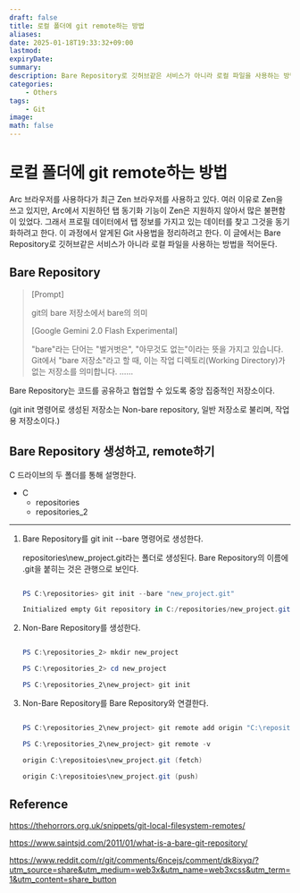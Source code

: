 ```yaml
---
draft: false
title: 로컬 폴더에 git remote하는 방법
aliases:
date: 2025-01-18T19:33:32+09:00
lastmod: 
expiryDate:
summary:
description: Bare Repository로 깃허브같은 서비스가 아니라 로컬 파일을 사용하는 방법
categories:
    - Others
tags:
    - Git
image:
math: false
---
```


# 로컬 폴더에 git remote하는 방법

Arc 브라우저를 사용하다가 최근 Zen 브라우저를 사용하고 있다. 여러 이유로 Zen을 쓰고 있지만, Arc에서 지원하던 탭 동기화 기능이 Zen은 지원하지 않아서 많은 불편함이 있었다. 그래서 프로필 데이터에서 탭 정보를 가지고 있는 데이터를 찾고 그것을 동기화하려고 한다. 이 과정에서 알게된 Git 사용법을 정리하려고 한다. 이 글에서는 Bare Repository로 깃허브같은 서비스가 아니라 로컬 파일을 사용하는 방법을 적어둔다.

## Bare Repository

> [Prompt]
>
> git의 bare 저장소에서 bare의 의미
>
> [Google Gemini 2.0 Flash Experimental]
>
> "bare"라는 단어는 "벌거벗은", "아무것도 없는"이라는 뜻을 가지고 있습니다. Git에서 "bare 저장소"라고 할 때, 이는 작업 디렉토리(Working Directory)가 없는 저장소를 의미합니다. ……

Bare Repository는 코드를 공유하고 협업할 수 있도록 중앙 집중적인 저장소이다.

(git init 명령어로 생성된 저장소는 Non-bare repository, 일반 저장소로 불리며, 작업용 저장소이다.)

## Bare Repository 생성하고, remote하기

C 드라이브의 두 폴더를 통해 설명한다.

-   C
    -   repositories
    -   repositories_2

---

1. Bare Repository를 git init --bare 명령어로 생성한다.

    repositories\new_project.git라는 폴더로 생성된다. Bare Repository의 이름에 .git을 붙히는 것은 관행으로 보인다.

    ```PowerShell

    PS C:\repositories> git init --bare "new_project.git"

    Initialized empty Git repository in C:/repositories/new_project.git/

    ```

2. Non-Bare Repository를 생성한다.

    ```PowerShell

    PS C:\repositories_2> mkdir new_project

    PS C:\repositories_2> cd new_project

    PS C:\repositories_2\new_project> git init

    ```

3. Non-Bare Repository를 Bare Repository와 연결한다.

    ```PowerShell

    PS C:\repositories_2\new_project> git remote add origin "C:\repositoies\new_project.git"

    PS C:\repositories_2\new_project> git remote -v

    origin C:\repositoies\new_project.git (fetch)

    origin C:\repositoies\new_project.git (push)

    ```

## Reference

https://thehorrors.org.uk/snippets/git-local-filesystem-remotes/

https://www.saintsjd.com/2011/01/what-is-a-bare-git-repository/

https://www.reddit.com/r/git/comments/6ncejs/comment/dk8ixyq/?utm_source=share&utm_medium=web3x&utm_name=web3xcss&utm_term=1&utm_content=share_button
